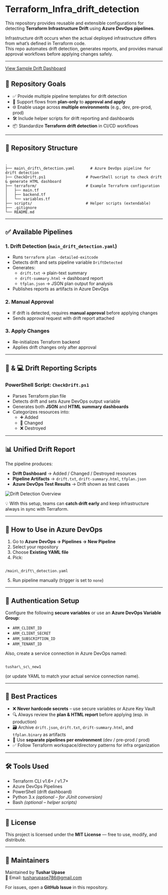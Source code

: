 # Terraform_Infra_drift_detection

This repository provides reusable and extensible configurations for detecting **Terraform Infrastructure Drift** using **Azure DevOps pipelines**.

Infrastructure drift occurs when the actual deployed infrastructure differs from what’s defined in Terraform code.  
This repo automates drift detection, generates reports, and provides manual approval workflows before applying changes safely.

---

[View Sample Drift Dashboard](./sample-drift-dashboard.html)

## 📌 Repository Goals

* ✅ Provide multiple pipeline templates for drift detection  
* 🔁 Support flows from **plan-only** to **approval and apply**  
* 🌐 Enable usage across **multiple environments** (e.g., dev, pre-prod, prod)  
* 🛠️ Include helper scripts for drift reporting and dashboards  
* 📦 Standardize **Terraform drift detection** in CI/CD workflows  

---

## 📁 Repository Structure

```

.
├── main\_drift\_detection.yaml       # Azure DevOps pipeline for drift detection
├── CheckDrift.ps1                  # PowerShell script to check drift & generate HTML dashboard
├── terraform/                      # Example Terraform configuration
│   ├── main.tf
│   ├── backend.tf
│   └── variables.tf
├── scripts/                        # Helper scripts (extendable)
├── .gitignore
└── README.md

```

---

## ✅ Available Pipelines

### 1. Drift Detection (`main_drift_detection.yaml`)

* Runs `terraform plan -detailed-exitcode`  
* Detects drift and sets pipeline variable `DriftDetected`  
* Generates:  
  * `drift.txt` → plain-text summary  
  * `drift-summary.html` → dashboard report  
  * `tfplan.json` → JSON plan output for analysis  
* Publishes reports as artifacts in Azure DevOps  

### 2. Manual Approval

* If drift is detected, requires **manual approval** before applying changes  
* Sends approval request with drift report attached  

### 3. Apply Changes

* Re-initializes Terraform backend  
* Applies drift changes only after approval  

---

## 🐍 & 💻 Drift Reporting Scripts

### PowerShell Script: `CheckDrift.ps1`

* Parses Terraform plan file  
* Detects drift and sets Azure DevOps output variable  
* Generates both **JSON** and **HTML summary dashboards**  
* Categorizes resources into:  
  * ➕ Added  
  * 🔄 Changed  
  * ❌ Destroyed  

---

## 📊 Unified Drift Report

The pipeline produces:  

- **Drift Dashboard** → Added / Changed / Destroyed resources  
- **Pipeline Artifacts** → `drift.txt`, `drift-summary.html`, `tfplan.json`  
- **Azure DevOps Test Results** → Drift shown as test cases  

![Drift Detection Overview](./drift-detection-overview.png)  

💡 With this setup, teams can **catch drift early** and keep infrastructure always in sync with Terraform.  

---

## 🔁 How to Use in Azure DevOps

1. Go to **Azure DevOps → Pipelines → New Pipeline**  
2. Select your repository  
3. Choose **Existing YAML file**  
4. Pick:  

```

/main\_drift\_detection.yaml

```
5. Run pipeline manually (trigger is set to `none`)  

---

## 🔐 Authentication Setup

Configure the following **secure variables** or use an **Azure DevOps Variable Group**:

* `ARM_CLIENT_ID`  
* `ARM_CLIENT_SECRET`  
* `ARM_SUBSCRIPTION_ID`  
* `ARM_TENANT_ID`  

Also, create a service connection in Azure DevOps named:

```

tushar\_sc\_new1

```

(or update YAML to match your actual service connection name).  

---

## 📌 Best Practices

* ❌ **Never hardcode secrets** – use secure variables or Azure Key Vault  
* 🔍 Always review the **plan & HTML report** before applying (esp. in production)  
* 🗃️ Archive `drift.json`, `drift.txt`, `drift-summary.html`, and `tfplan.binary` as artifacts  
* 🔀 Use **separate pipelines per environment** (dev / pre-prod / prod)  
* ✅ Follow Terraform workspace/directory patterns for infra organization  

---

## 🛠 Tools Used

* Terraform CLI v1.6+ / v1.7+  
* Azure DevOps Pipelines  
* PowerShell (drift dashboard)  
* Python 3.x *(optional – for JUnit conversion)*  
* Bash *(optional – helper scripts)*  

---

## 📄 License

This project is licensed under the **MIT License** — free to use, modify, and distribute.  

---

## 🙋 Maintainers

Maintained by **Tushar Upase**  
📧 Email: [tusharupase786@gmail.com](mailto:tusharupase786@gmail.com)  

For issues, open a **GitHub Issue** in this repository.  
